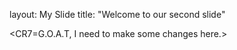 
layout: My Slide
title: "Welcome to our second slide"

<CR7=G.O.A.T, I need to make some changes here.>
<Click left arrow to go back>
